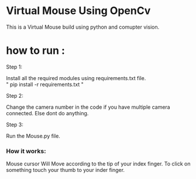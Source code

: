 # Virtual Mouse Using OpenCv

This is a Virtual Mouse build using python and comupter vision.

# how to run :

Step 1:

Install all the required modules using requirements.txt file.
<br>
" pip install -r requirements.txt "

Step 2:

Change the camera number in the code if you have multiple camera connected. Else dont do anything.

Step 3:

Run the Mouse.py file.

<h3><b>How it works:</b></h3>
Mouse cursor Will Move according to the tip of your index finger.
To click on something touch your thumb to your inder finger.
